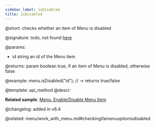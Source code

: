 ```yaml
---
sidebar_label: isDisabled
title: isDisabled
---          
```


@short: checks whether an item of Menu is disabled

@signature: todo, not found [here](https://cdn.dhtmlx.com/suite/pro/edge/types/ts-menu/sources/types.d.ts)

@params:
- id 		string		an id of the Menu item

@returns:
param 	boolean		true, if an item of Menu is disabled, otherwise false


@example:
menu.isDisabled("id"); // -> returns true/false


@template: api_method
@descr:


**Related sample**: [Menu. Enable/Disable Menu Item](https://snippet.dhtmlx.com/zuoam7r7)


@changelog: added in v6.4


@related: menu/work_with_menu.md#checkingifamenuoptionisdisabled